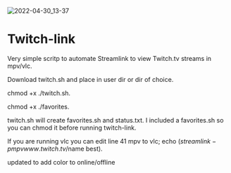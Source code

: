 ![2022-04-30_13-37](https://user-images.githubusercontent.com/101760116/166129694-44bfff5a-b38b-4a96-8595-43469ebf3766.png)


# Twitch-link
 Very simple scritp to automate Streamlink to view Twitch.tv streams in mpv/vlc.
	
 Download twitch.sh and place in user dir or dir of choice.
	
 chmod +x ./twitch.sh.
	
 chmod +x ./favorites.
	
 twitch.sh will create favorites.sh and status.txt. I included a favorites.sh so you can chmod it before running twitch-link.
	
 If you are running vlc you can edit line 41 mpv to vlc; echo $(streamlink -p mpv www.twitch.tv/$name best).
 
 updated to add color to online/offline
